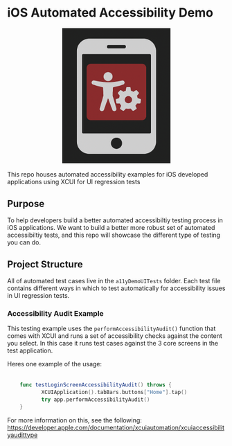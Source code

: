 # iOS Automated Accessibility Demo
<div align="center">
 <img src="./mobileA11y2.png" alt="iOS Automation Logo" width="250">
</div>


This repo houses automated accessibility examples for iOS developed applications using XCUI for UI regression tests

## Purpose

To help developers build a better automated accessibiltiy testing process in iOS applications. We want to build a better more robust set of automated accessibiltiy tests, and this repo will showcase the different type of testing you can do. 


## Project Structure

All of automated test cases live in the `a11yDemoUITests` folder. Each test file contains different ways in which to test automatically for accessibility issues in UI regression tests. 

### Accessibility Audit Example

This testing example uses the `performAccessibilityAudit()` function that comes with XCUI and runs a set of accessibility checks against the content you select. In this case it runs test cases against the 3 core screens in the test application. 

Heres one example of the usage: 

``` swift

    func testLoginScreenAccessibilityAudit() throws {
           XCUIApplication().tabBars.buttons["Home"].tap()
           try app.performAccessibilityAudit()
    }
```

For more information on this, see the following: https://developer.apple.com/documentation/xcuiautomation/xcuiaccessibilityaudittype 
